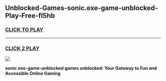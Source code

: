 
## Unblocked-Games-sonic.exe-game-unblocked-Play-Free-fl5hb
<h3>
<a href="https://premium76.site?title=sonic.exe-game-unblocked&ref=18A">CLICK TO PLAY</a></h3>
<hr>

<h3>
<a href="https://premium76.site?title=sonic.exe-game-unblocked&ref=18A">CLICK 2 PLAY</a>
  
</h3>

<a href="https://premium76.site?title=sonic.exe-game-unblocked&ref=18A"><img src="https://clearcache.store/games.png"></a>


**sonic.exe-game-unblocked games unblocked: Your Gateway to Fun and Accessible Online Gaming**
